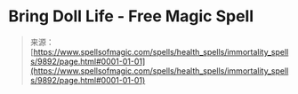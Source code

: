 <!--yml

category: 未分类

date: 2024-06-12 18:46:20

-->

# Bring Doll Life - Free Magic Spell

> 来源：[https://www.spellsofmagic.com/spells/health_spells/immortality_spells/9892/page.html#0001-01-01](https://www.spellsofmagic.com/spells/health_spells/immortality_spells/9892/page.html#0001-01-01)
